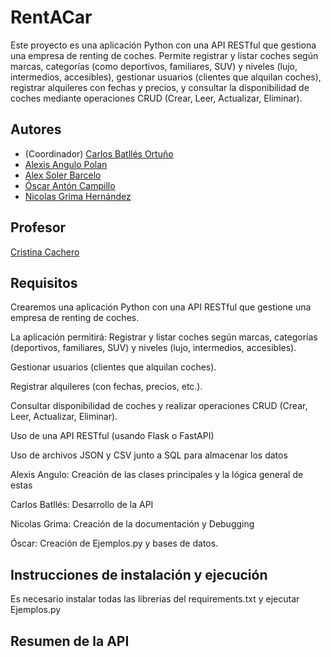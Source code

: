 
# RentACar

[//]: #(grupo:prog2-25-C4)

Este proyecto es una aplicación Python con una API RESTful que gestiona una empresa de renting de coches. Permite registrar y listar coches según marcas, categorías (como deportivos, familiares, SUV) y niveles (lujo, intermedios, accesibles), gestionar usuarios (clientes que alquilan coches), registrar alquileres con fechas y precios, y consultar la disponibilidad de coches mediante operaciones CRUD (Crear, Leer, Actualizar, Eliminar).

## Autores

* (Coordinador) [Carlos Batllés Ortuño](https://github.com/CarlosBatlles)
* [Alexis Angulo Polan](https://github.com/AAlexxis222)
* [Alex Soler Barcelo](https://github.com/abs160)
* [Óscar Antón Campillo](https://github.com/Oscar125841)
* [Nicolas Grima Hernández](https://github.com/Nicolas77gh)

## Profesor
[Cristina Cachero](https://github.com/ccacheroc)

## Requisitos
Crearemos una aplicación Python con una API RESTful que gestione una empresa de renting de coches.

La aplicación permitirá: Registrar y listar coches según marcas, categorías (deportivos, familiares, SUV) y niveles (lujo, intermedios, accesibles). 

Gestionar usuarios (clientes que alquilan coches).  

Registrar alquileres (con fechas, precios, etc.).  

Consultar disponibilidad de coches y realizar operaciones CRUD (Crear, Leer, Actualizar, Eliminar). 

Uso de una API RESTful (usando Flask o FastAPI) 

Uso de archivos JSON y CSV junto a SQL para almacenar los datos 

Alexis Angulo: Creación de las clases principales y la lógica general de estas

Carlos Batllés: Desarrollo de la API

Nicolas Grima: Creación de la documentación y Debugging

Óscar: Creación de Ejemplos.py y bases de datos.

## Instrucciones de instalación y ejecución

Es necesario instalar todas las librerias del requirements.txt y ejecutar Ejemplos.py

## Resumen de la API
